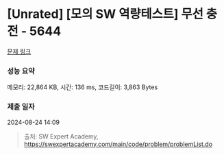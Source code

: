 # [Unrated] [모의 SW 역량테스트] 무선 충전 - 5644 

[문제 링크](https://swexpertacademy.com/main/code/problem/problemDetail.do?contestProbId=AWXRDL1aeugDFAUo) 

### 성능 요약

메모리: 22,864 KB, 시간: 136 ms, 코드길이: 3,863 Bytes

### 제출 일자

2024-08-24 14:09



> 출처: SW Expert Academy, https://swexpertacademy.com/main/code/problem/problemList.do